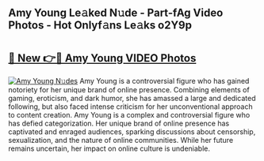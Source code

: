 ## Amy Young Le𝚊ked N𝚞de - Part-fAg Video Photos - Hot Onlyf𝚊ns Le𝚊ks o2Y9p

# <h2><a href="http://ab79473.deff.icu/?id=Amy+Young">🔗 New 👉🔴 Amy Young VIDEO Photos</a></h2>

[![Amy Young N𝚞des](https://i.imgur.com/rIISA9y.gif)](http://ab79473.deff.icu/?id=Amy+Young)
Amy Young is a controversial figure who has gained notoriety for her unique brand of online presence. Combining elements of gaming, eroticism, and dark humor, she has amassed a large and dedicated following, but also faced intense criticism for her unconventional approach to content creation. Amy Young is a complex and controversial figure who has defied categorization. Her unique brand of online presence has captivated and enraged audiences, sparking discussions about censorship, sexualization, and the nature of online communities. While her future remains uncertain, her impact on online culture is undeniable.
